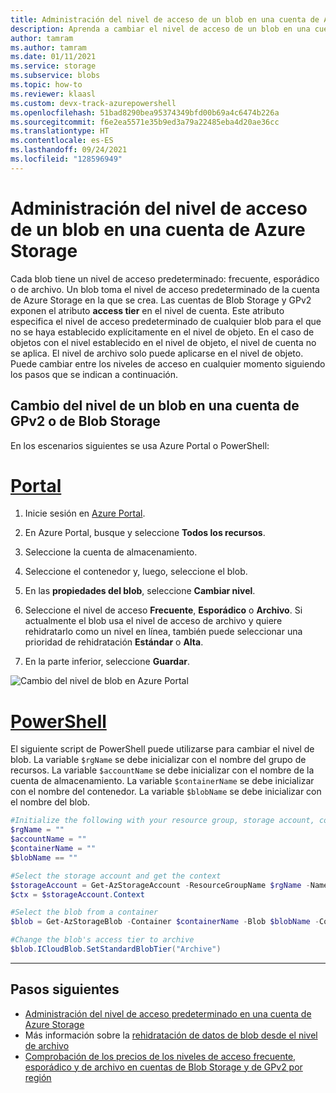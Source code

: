 ```yaml
---
title: Administración del nivel de acceso de un blob en una cuenta de Azure Storage
description: Aprenda a cambiar el nivel de acceso de un blob en una cuenta de GPv2 o de Blob Storage
author: tamram
ms.author: tamram
ms.date: 01/11/2021
ms.service: storage
ms.subservice: blobs
ms.topic: how-to
ms.reviewer: klaasl
ms.custom: devx-track-azurepowershell
ms.openlocfilehash: 51bad8290bea95374349bfd00b69a4c6474b226a
ms.sourcegitcommit: f6e2ea5571e35b9ed3a79a22485eba4d20ae36cc
ms.translationtype: HT
ms.contentlocale: es-ES
ms.lasthandoff: 09/24/2021
ms.locfileid: "128596949"
---
```

# <a name="manage-the-access-tier-of-a-blob-in-an-azure-storage-account"></a>Administración del nivel de acceso de un blob en una cuenta de Azure Storage

Cada blob tiene un nivel de acceso predeterminado: frecuente, esporádico o de archivo. Un blob toma el nivel de acceso predeterminado de la cuenta de Azure Storage en la que se crea. Las cuentas de Blob Storage y GPv2 exponen el atributo **access tier** en el nivel de cuenta. Este atributo especifica el nivel de acceso predeterminado de cualquier blob para el que no se haya establecido explícitamente en el nivel de objeto. En el caso de objetos con el nivel establecido en el nivel de objeto, el nivel de cuenta no se aplica. El nivel de archivo solo puede aplicarse en el nivel de objeto. Puede cambiar entre los niveles de acceso en cualquier momento siguiendo los pasos que se indican a continuación.

## <a name="change-the-tier-of-a-blob-in-a-gpv2-or-blob-storage-account"></a>Cambio del nivel de un blob en una cuenta de GPv2 o de Blob Storage

En los escenarios siguientes se usa Azure Portal o PowerShell:

# <a name="portal"></a>[Portal](#tab/portal)

1. Inicie sesión en [Azure Portal](https://portal.azure.com).

1. En Azure Portal, busque y seleccione **Todos los recursos**.

1. Seleccione la cuenta de almacenamiento.

1. Seleccione el contenedor y, luego, seleccione el blob.

1. En las **propiedades del blob**, seleccione **Cambiar nivel**.

1. Seleccione el nivel de acceso **Frecuente**, **Esporádico** o **Archivo**. Si actualmente el blob usa el nivel de acceso de archivo y quiere rehidratarlo como un nivel en línea, también puede seleccionar una prioridad de rehidratación **Estándar** o **Alta**.

1. En la parte inferior, seleccione **Guardar**.

![Cambio del nivel de blob en Azure Portal](media/storage-tiers/blob-access-tier.png)

# <a name="powershell"></a>[PowerShell](#tab/powershell)

El siguiente script de PowerShell puede utilizarse para cambiar el nivel de blob. La variable `$rgName` se debe inicializar con el nombre del grupo de recursos. La variable `$accountName` se debe inicializar con el nombre de la cuenta de almacenamiento. La variable `$containerName` se debe inicializar con el nombre del contenedor. La variable `$blobName` se debe inicializar con el nombre del blob.

```powershell
#Initialize the following with your resource group, storage account, container, and blob names
$rgName = ""
$accountName = ""
$containerName = ""
$blobName == ""

#Select the storage account and get the context
$storageAccount = Get-AzStorageAccount -ResourceGroupName $rgName -Name $accountName
$ctx = $storageAccount.Context

#Select the blob from a container
$blob = Get-AzStorageBlob -Container $containerName -Blob $blobName -Context $ctx

#Change the blob's access tier to archive
$blob.ICloudBlob.SetStandardBlobTier("Archive")
```

---

## <a name="next-steps"></a>Pasos siguientes

- [Administración del nivel de acceso predeterminado en una cuenta de Azure Storage](../common/manage-account-default-access-tier.md)
- Más información sobre la [rehidratación de datos de blob desde el nivel de archivo](archive-rehydrate-overview.md)
- [Comprobación de los precios de los niveles de acceso frecuente, esporádico y de archivo en cuentas de Blob Storage y de GPv2 por región](https://azure.microsoft.com/pricing/details/storage/)
